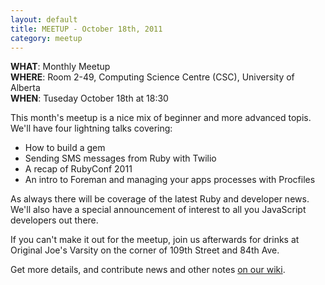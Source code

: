 ```yaml
---
layout: default
title: MEETUP - October 18th, 2011
category: meetup
---
```


**WHAT**: Monthly Meetup  
**WHERE**: Room 2-49, Computing Science Centre (CSC), University of Alberta  
**WHEN**: Tuseday October 18th at 18:30  

This month's meetup is a nice mix of beginner and more advanced topis. We'll have four lightning talks covering:

 * How to build a gem
 * Sending SMS messages from Ruby with Twilio
 * A recap of RubyConf 2011
 * An intro to Foreman and managing your apps processes with Procfiles

As always there will be coverage of the latest Ruby and developer news. We'll also have a special announcement of interest to all you JavaScript developers out there.

If you can't make it out for the meetup, join us afterwards for drinks at Original Joe's Varsity on the corner of 109th Street and 84th Ave.

Get more details, and contribute news and other notes [on our wiki](https://github.com/yegrb/yeg-wiki/wiki/Oct-18th%2C-2011-Meetup).
